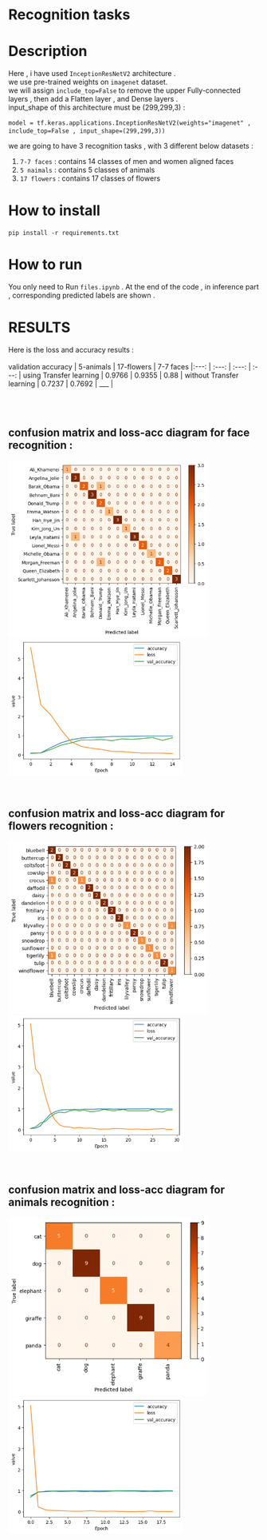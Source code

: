 # Recognition tasks 


# Description 

Here , i have used `InceptionResNetV2` architecture . <br />
we use pre-trained weights on `imagenet` dataset. <br />
we will assign `include_top=False` to remove the upper Fully-connected layers , then add a Flatten layer , and Dense layers . <br />
input_shape of this architecture must be (299,299,3) :
```
model = tf.keras.applications.InceptionResNetV2(weights="imagenet" , include_top=False , input_shape=(299,299,3)) 
```

we are going to have 3 recognition tasks , with 3 different below datasets :

1)   `7-7 faces` : contains 14 classes of men and women aligned faces  
2)   `5 naimals` : contains 5 classes of animals
3)   `17 flowers` : contains 17 classes of flowers


# How to install 
```
pip install -r requirements.txt 
```


# How to run 


You only need to Run `files.ipynb` . At the end of the code , in inference part , corresponding predicted labels are shown .  


# RESULTS 
Here is the loss and accuracy results : <br />
<br />
validation accuracy | 5-animals | 17-flowers | 7-7 faces
|:---: | :---: | :---: | :---: |
using Transfer learning | 0.9766  | 0.9355 | 0.88 | 
without Transfer learning | 0.7237 | 0.7692 | ___ | 

<br />
<br />


## confusion matrix and loss-acc diagram for face recognition :
<p float="center">
    <img src  = "assets/7-7 faces/conf_mat.png" width=400 /> 
    <img src  = "assets/7-7 faces/lossacc.png" width=350 /> 
</p>
<br />

## confusion matrix and loss-acc diagram for flowers recognition :
<p float="center">
    <img src  = "assets/17 flowers/conf_mat.png" width=400 /> 
    <img src  = "assets/17 flowers/loss-acc.png" width=350 /> 
</p>
<br />

## confusion matrix and loss-acc diagram for animals recognition :
<p float="center">
    <img src  = "assets/5 animals/conf_mat.png" width=400 /> 
    <img src  = "assets/5 animals/loss-acc.png" width=350 /> 
</p>